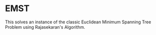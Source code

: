 EMST
====

This solves an instance of the classic Euclidean Minimum Spanning Tree Problem using Rajasekaran's Algorithm.